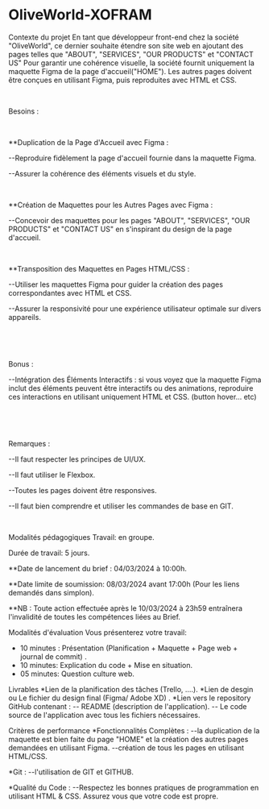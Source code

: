 # OliveWorld-XOFRAM
Contexte du projet
En tant que développeur front-end chez la société "OliveWorld", ce dernier souhaite étendre son site web en ajoutant des pages telles que "ABOUT", "SERVICES", "OUR PRODUCTS" et "CONTACT US" Pour garantir une cohérence visuelle, la société fournit uniquement la maquette Figma de la page d'accueil("HOME"). Les autres pages doivent être conçues en utilisant Figma, puis reproduites avec HTML et CSS.

​

Besoins :

​

**Duplication de la Page d'Accueil avec Figma :

--Reproduire fidèlement la page d'accueil fournie dans la maquette Figma.

--Assurer la cohérence des éléments visuels et du style.

​

**Création de Maquettes pour les Autres Pages avec Figma :

--Concevoir des maquettes pour les pages "ABOUT", "SERVICES", "OUR PRODUCTS" et "CONTACT US" en s'inspirant du design de la page d'accueil.

​

**Transposition des Maquettes en Pages HTML/CSS :

--Utiliser les maquettes Figma pour guider la création des pages correspondantes avec HTML et CSS.

--Assurer la responsivité pour une expérience utilisateur optimale sur divers appareils.

​

​

Bonus :

--Intégration des Éléments Interactifs : si vous voyez que la maquette Figma inclut des éléments peuvent être interactifs ou des animations, reproduire ces interactions en utilisant uniquement HTML et CSS. (button hover... etc)

​

​

Remarques :

--Il faut respecter les principes de UI/UX.

--Il faut utiliser le Flexbox.

--Toutes les pages doivent être responsives.

--Il faut bien comprendre et utiliser les commandes de base en GIT.

​

Modalités pédagogiques
Travail: en groupe.

Durée de travail: 5 jours.

**Date de lancement du brief : 04/03/2024 à 10:00h.

**Date limite de soumission: 08/03/2024 avant 17:00h (Pour les liens demandés dans simplon).

**NB : Toute action effectuée après le 10/03/2024 à 23h59 entraînera l'invalidité de toutes les compétences liées au Brief.

Modalités d'évaluation
Vous présenterez votre travail:
- 10 minutes : Présentation (Planification + Maquette + Page web + journal de commit) .
- 10 minutes:  Explication du code + Mise en situation.
- 05 minutes: Question culture web.

Livrables
*Lien de la planification des tâches (Trello, ....).
*Lien de desgin ou Le fichier du design final (Figma/ Adobe XD) .
*Lien vers le repository GitHub contenant :
     -- README (description de l'application).
     -- Le code source de l'application avec tous les fichiers nécessaires.

Critères de performance
*Fonctionnalités Complètes : 
--la duplication de la maquette est bien faite du page "HOME" et la création des autres pages demandées en utilisant Figma.
--création de tous les pages en utilisant HTML/CSS.

*Git :
--l'utilisation de GIT et GITHUB.

*Qualité du Code : 
--Respectez les bonnes pratiques de programmation en utilisant HTML & CSS. Assurez vous que votre code est propre.
